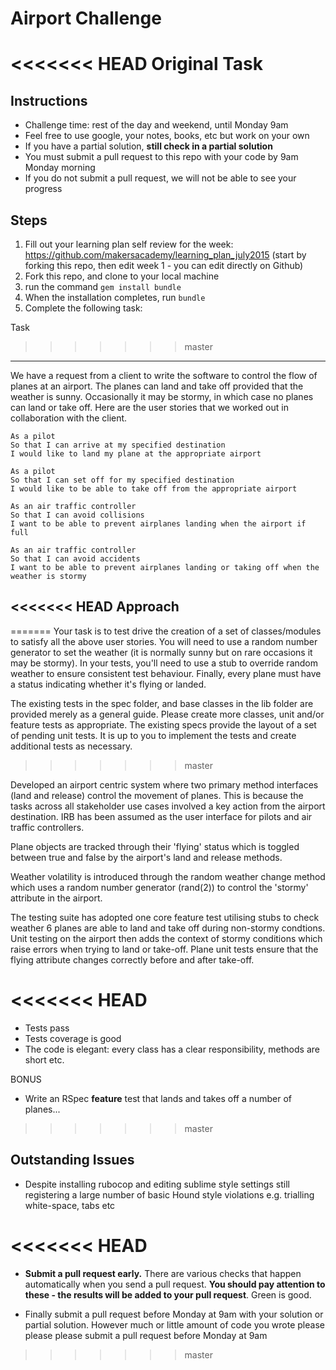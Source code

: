 Airport Challenge
=================

<<<<<<< HEAD
Original Task
=======
Instructions
---------

* Challenge time: rest of the day and weekend, until Monday 9am
* Feel free to use google, your notes, books, etc but work on your own
* If you have a partial solution, **still check in a partial solution**
* You must submit a pull request to this repo with your code by 9am Monday morning
* If you do not submit a pull request, we will not be able to see your progress

Steps
-------

1. Fill out your learning plan self review for the week: https://github.com/makersacademy/learning_plan_july2015 (start by forking this repo, then edit week 1 - you can edit directly on Github)
2. Fork this repo, and clone to your local machine
3. run the command `gem install bundle`
4. When the installation completes, run `bundle`
3. Complete the following task:

Task
>>>>>>> master
-----

We have a request from a client to write the software to control the flow of planes at an airport. The planes can land and take off provided that the weather is sunny. Occasionally it may be stormy, in which case no planes can land or take off.  Here are the user stories that we worked out in collaboration with the client.

```
As a pilot
So that I can arrive at my specified destination
I would like to land my plane at the appropriate airport

As a pilot
So that I can set off for my specified destination
I would like to be able to take off from the appropriate airport

As an air traffic controller
So that I can avoid collisions
I want to be able to prevent airplanes landing when the airport if full

As an air traffic controller
So that I can avoid accidents
I want to be able to prevent airplanes landing or taking off when the weather is stormy
```

<<<<<<< HEAD
Approach
-----
=======
Your task is to test drive the creation of a set of classes/modules to satisfy all the above user stories. You will need to use a random number generator to set the weather (it is normally sunny but on rare occasions it may be stormy). In your tests, you'll need to use a stub to override random weather to ensure consistent test behaviour. Finally, every plane must have a status indicating whether it's flying or landed. 

The existing tests in the spec folder, and base classes in the lib folder are provided merely as a general guide.  Please create more classes, unit and/or feature tests as appropriate.  The existing specs provide the layout of a set of pending unit tests. It is up to you to implement the tests and create additional tests as necessary.
>>>>>>> master

Developed an airport centric system where two primary method interfaces (land and release) control the movement of planes. This is because the tasks across all stakeholder use cases involved a key action from the airport destination.
IRB has been assumed as the user interface for pilots and air traffic controllers.

Plane objects are tracked through their 'flying' status which is toggled between true and false by the airport's land and release methods.

Weather volatility is introduced through the random weather change method which uses a random number generator (rand(2)) to control the 'stormy' attribute in the airport.

The testing suite has adopted one core feature test utilising stubs to check weather 6 planes are able to land and take off during non-stormy condtions.
Unit testing on the airport then adds the context of stormy conditions which raise errors when trying to land or take-off.
Plane unit tests ensure that the flying attribute changes correctly before and after take-off.

<<<<<<< HEAD
=======
* Tests pass
* Tests coverage is good
* The code is elegant: every class has a clear responsibility, methods are short etc.
 
BONUS
* Write an RSpec **feature** test that lands and takes off a number of planes...
>>>>>>> master

Outstanding Issues
-----

* Despite installing rubocop and editing sublime style settings still registering a large number of basic Hound style violations e.g. trialling white-space, tabs etc

<<<<<<< HEAD
=======
* **Submit a pull request early.**  There are various checks that happen automatically when you send a pull request.  **You should pay attention to these - the results will be added to your pull request**.  Green is good.

* Finally submit a pull request before Monday at 9am with your solution or partial solution.  However much or little amount of code you wrote please please please submit a pull request before Monday at 9am
>>>>>>> master
